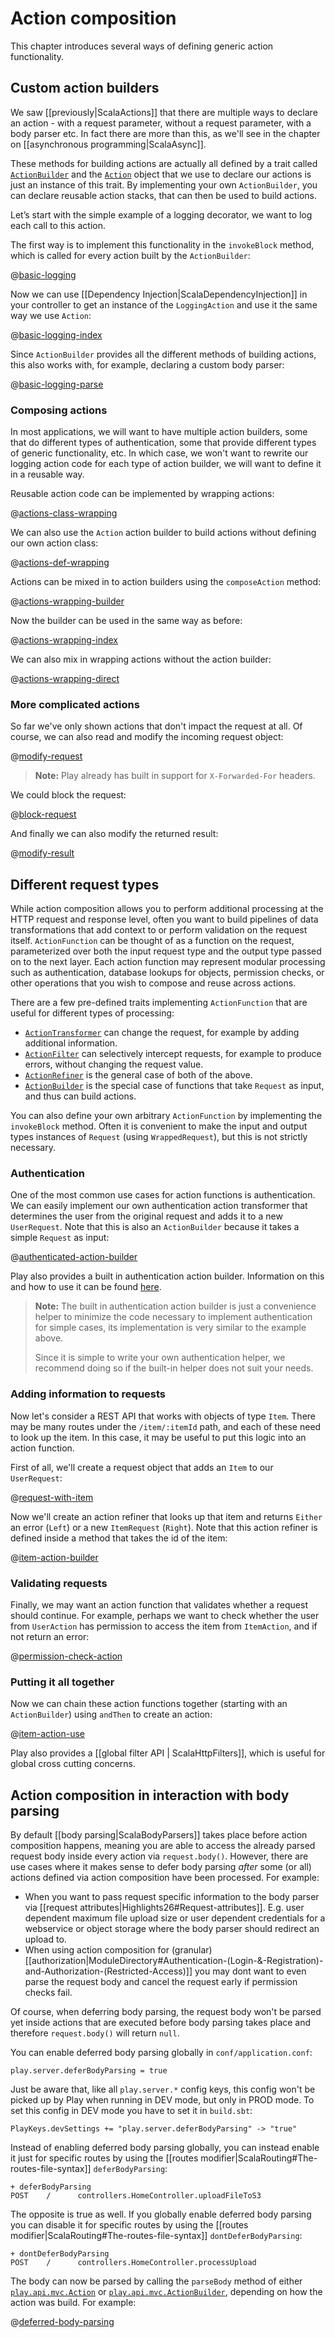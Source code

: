 <!--- Copyright (C) Lightbend Inc. <https://www.lightbend.com> -->
# Action composition

This chapter introduces several ways of defining generic action functionality.

## Custom action builders

We saw [[previously|ScalaActions]] that there are multiple ways to declare an action - with a request parameter, without a request parameter, with a body parser etc.  In fact there are more than this, as we'll see in the chapter on [[asynchronous programming|ScalaAsync]].

These methods for building actions are actually all defined by a trait called [`ActionBuilder`](api/scala/play/api/mvc/ActionBuilder.html) and the [`Action`](api/scala/play/api/mvc/Action.html) object that we use to declare our actions is just an instance of this trait.  By implementing your own `ActionBuilder`, you can declare reusable action stacks, that can then be used to build actions.

Let’s start with the simple example of a logging decorator, we want to log each call to this action.

The first way is to implement this functionality in the `invokeBlock` method, which is called for every action built by the `ActionBuilder`:

@[basic-logging](code/ScalaActionsComposition.scala)

Now we can use [[Dependency Injection|ScalaDependencyInjection]] in your controller to get an instance of the `LoggingAction` and use it the same way we use `Action`:

@[basic-logging-index](code/ScalaActionsComposition.scala)

Since `ActionBuilder` provides all the different methods of building actions, this also works with, for example, declaring a custom body parser:

@[basic-logging-parse](code/ScalaActionsComposition.scala)

### Composing actions

In most applications, we will want to have multiple action builders, some that do different types of authentication, some that provide different types of generic functionality, etc.  In which case, we won't want to rewrite our logging action code for each type of action builder, we will want to define it in a reusable way.

Reusable action code can be implemented by wrapping actions:

@[actions-class-wrapping](code/ScalaActionsComposition.scala)

We can also use the `Action` action builder to build actions without defining our own action class:

@[actions-def-wrapping](code/ScalaActionsComposition.scala)

Actions can be mixed in to action builders using the `composeAction` method:

@[actions-wrapping-builder](code/ScalaActionsComposition.scala)

Now the builder can be used in the same way as before:

@[actions-wrapping-index](code/ScalaActionsComposition.scala)

We can also mix in wrapping actions without the action builder:

@[actions-wrapping-direct](code/ScalaActionsComposition.scala)

### More complicated actions

So far we've only shown actions that don't impact the request at all.  Of course, we can also read and modify the incoming request object:

@[modify-request](code/ScalaActionsComposition.scala)

> **Note:** Play already has built in support for `X-Forwarded-For` headers.

We could block the request:

@[block-request](code/ScalaActionsComposition.scala)

And finally we can also modify the returned result:

@[modify-result](code/ScalaActionsComposition.scala)

## Different request types

While action composition allows you to perform additional processing at the HTTP request and response level, often you want to build pipelines of data transformations that add context to or perform validation on the request itself.  `ActionFunction` can be thought of as a function on the request, parameterized over both the input request type and the output type passed on to the next layer.  Each action function may represent modular processing such as authentication, database lookups for objects, permission checks, or other operations that you wish to compose and reuse across actions.

There are a few pre-defined traits implementing `ActionFunction` that are useful for different types of processing:

* [`ActionTransformer`](api/scala/play/api/mvc/ActionTransformer.html) can change the request, for example by adding additional information.
* [`ActionFilter`](api/scala/play/api/mvc/ActionFilter.html) can selectively intercept requests, for example to produce errors, without changing the request value.
* [`ActionRefiner`](api/scala/play/api/mvc/ActionRefiner.html) is the general case of both of the above.
* [`ActionBuilder`](api/scala/play/api/mvc/ActionBuilder.html) is the special case of functions that take `Request` as input, and thus can build actions.

You can also define your own arbitrary `ActionFunction` by implementing the `invokeBlock` method.  Often it is convenient to make the input and output types instances of `Request` (using `WrappedRequest`), but this is not strictly necessary.

### Authentication

One of the most common use cases for action functions is authentication.  We can easily implement our own authentication action transformer that determines the user from the original request and adds it to a new `UserRequest`.  Note that this is also an `ActionBuilder` because it takes a simple `Request` as input:

@[authenticated-action-builder](code/ScalaActionsComposition.scala)

Play also provides a built in authentication action builder.  Information on this and how to use it can be found [here](api/scala/play/api/mvc/Security$$AuthenticatedBuilder$.html).

> **Note:** The built in authentication action builder is just a convenience helper to minimize the code necessary to implement authentication for simple cases, its implementation is very similar to the example above.
>
> Since it is simple to write your own authentication helper, we recommend doing so if the built-in helper does not suit your needs.

### Adding information to requests

Now let's consider a REST API that works with objects of type `Item`.  There may be many routes under the `/item/:itemId` path, and each of these need to look up the item.  In this case, it may be useful to put this logic into an action function.

First of all, we'll create a request object that adds an `Item` to our `UserRequest`:

@[request-with-item](code/ScalaActionsComposition.scala)

Now we'll create an action refiner that looks up that item and returns `Either` an error (`Left`) or a new `ItemRequest` (`Right`).  Note that this action refiner is defined inside a method that takes the id of the item:

@[item-action-builder](code/ScalaActionsComposition.scala)

### Validating requests

Finally, we may want an action function that validates whether a request should continue.  For example, perhaps we want to check whether the user from `UserAction` has permission to access the item from `ItemAction`, and if not return an error:

@[permission-check-action](code/ScalaActionsComposition.scala)

### Putting it all together

Now we can chain these action functions together (starting with an `ActionBuilder`) using `andThen` to create an action:

@[item-action-use](code/ScalaActionsComposition.scala)


Play also provides a [[global filter API | ScalaHttpFilters]], which is useful for global cross cutting concerns.

## Action composition in interaction with body parsing

By default [[body parsing|ScalaBodyParsers]] takes place before action composition happens, meaning you are able to access the already parsed request body inside every action via `request.body()`. However, there are use cases where it makes sense to defer body parsing _after_ some (or all) actions defined via action composition have been processed. For example:

- When you want to pass request specific information to the body parser via [[request attributes|Highlights26#Request-attributes]]. E.g. user dependent maximum file upload size or user dependent credentials for a webservice or object storage where the body parser should redirect an upload to.
- When using action composition for (granular) [[authorization|ModuleDirectory#Authentication-(Login-&-Registration)-and-Authorization-(Restricted-Access)]] you may dont want to even parse the request body and cancel the request early if permission checks fail.

Of course, when deferring body parsing, the request body won't be parsed yet inside actions that are executed before body parsing takes place and therefore `request.body()` will return `null`.

You can enable deferred body parsing globally in `conf/application.conf`:

```
play.server.deferBodyParsing = true
```

Just be aware that, like all `play.server.*` config keys, this config won't be picked up by Play when running in DEV mode, but only in PROD mode. To set this config in DEV mode you have to set it in `build.sbt`:

```
PlayKeys.devSettings += "play.server.deferBodyParsing" -> "true"
```

Instead of enabling deferred body parsing globally, you can instead enable it just for specific routes by using the [[routes modifier|ScalaRouting#The-routes-file-syntax]] `deferBodyParsing`:

```
+ deferBodyParsing
POST    /      controllers.HomeController.uploadFileToS3
```

The opposite is true as well. If you globally enable deferred body parsing you can disable it for specific routes by using the [[routes modifier|ScalaRouting#The-routes-file-syntax]] `dontDeferBodyParsing`:

```
+ dontDeferBodyParsing
POST    /      controllers.HomeController.processUpload
```

The body can now be parsed by calling the `parseBody` method of either [`play.api.mvc.Action`](api/scala/play/api/mvc/Action.html#parseBody\(request:play.api.mvc.Request[A],next:play.api.mvc.Request[A]=&gt;scala.concurrent.Future[play.api.mvc.Result]\):scala.concurrent.Future[play.api.mvc.Result]) or [`play.api.mvc.ActionBuilder`](api/scala/play/api/mvc/ActionBuilder.html#parseBody[A]\(request:play.api.mvc.Request[A],next:play.api.mvc.Request[A]=&gt;scala.concurrent.Future[play.api.mvc.Result]\):scala.concurrent.Future[play.api.mvc.Result]), depending on how the action was build. For example:

@[deferred-body-parsing](code/ScalaActionsComposition.scala)